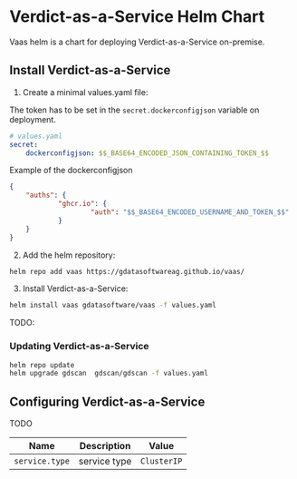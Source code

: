 # Verdict-as-a-Service Helm Chart

Vaas helm is a chart for deploying Verdict-as-a-Service on-premise.

## Install Verdict-as-a-Service

1. Create a minimal values.yaml file:

The token has to be set in the `secret.dockerconfigjson` variable on deployment.

```yaml
# values.yaml
secret: 
    dockerconfigjson: $$_BASE64_ENCODED_JSON_CONTAINING_TOKEN_$$
```

Example of the dockerconfigjson

```json
{
    "auths": {
            "ghcr.io": {
                    "auth": "$$_BASE64_ENCODED_USERNAME_AND_TOKEN_$$"
            }
    }
}
```

2. Add the helm repository:

```bash
helm repo add vaas https://gdatasoftwareag.github.io/vaas/
```

3. Install Verdict-as-a-Service:

```bash
helm install vaas gdatasoftware/vaas -f values.yaml
```

TODO: 

### Updating Verdict-as-a-Service

```bash
helm repo update
helm upgrade gdscan  gdscan/gdscan -f values.yaml
```

## Configuring Verdict-as-a-Service

TODO

| Name                               | Description                                                                                                           | Value                    |
| ---------------------------------- | --------------------------------------------------------------------------------------------------------------------- | ------------------------ |
| `service.type`                     | service type                                                                                                          | `ClusterIP`              |
